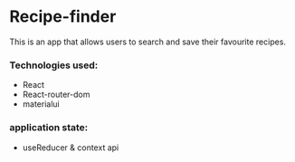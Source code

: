 # Recipe-finder

This is an app that allows users to search and save their favourite recipes.

### Technologies used:

  - React
  - React-router-dom
  - materialui

### application state:

  - useReducer & context api
